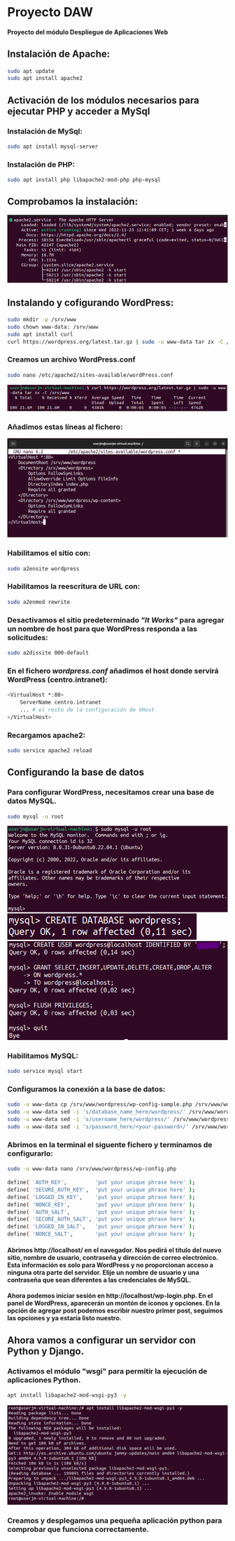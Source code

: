 # Proyecto DAW
#### Proyecto del módulo Despliegue de Aplicaciones Web

## Instalación de Apache:
```bash
sudo apt update
sudo apt install apache2
```
## Activación de los módulos necesarios para ejecutar PHP y acceder a MySql
### Instalación de MySql:
```bash
sudo apt install mysql-server
```
### Instalación de PHP:
```bash
sudo apt install php libapache2-mod-php php-mysql
```
## Comprobamos la instalación:
![apachestatus](img/apachestatus.png)
## Instalando y cofigurando WordPress:
```bash
sudo mkdir -p /srv/www
sudo chown www-data: /srv/www
sudo apt install curl
curl https://wordpress.org/latest.tar.gz | sudo -u www-data tar zx -C /srv/www
```
### Creamos un archivo WordPress.conf
```bash
sudo nano /etc/apache2/sites-available/wordPress.conf
```
![wordpress3](img/wordpress3.png)

### Añadimos estas líneas al fichero:
![wordpress4](img/wordpress4.png)

### Habilitamos el sitio con:
```bash
sudo a2ensite wordpress
```
### Habilitamos la reescritura de URL con:
```bash
sudo a2enmod rewrite
```
### Desactivamos el sitio predeterminado _"It Works"_ para agregar un nombre de host para que WordPress responda a las solicitudes:
```bash
sudo a2dissite 000-default
```
### En el fichero _wordpress.conf_ añadimos el host donde servirá WordPress (centro.intranet):
```bash
<VirtualHost *:80>
    ServerName centro.intranet
    ... # el resto de la configuración de VHost
</VirtualHost>
```
### Recargamos apache2:
```bash
sudo service apache2 reload
```
## Configurando la base de datos
### Para configurar WordPress, necesitamos crear una base de datos MySQL.
```bash
sudo mysql -u root
```
![mysql](img/mysql.png)
![mysql2](img/mysql2.png)
![mysql3](img/mysql3.png)

### Habilitamos MySQL:
```bash
sudo service mysql start
```
### Configuramos la conexión a la base de datos:
```bash
sudo -u www-data cp /srv/www/wordpress/wp-config-sample.php /srv/www/wordpress/wp-config.php
sudo -u www-data sed -i 's/database_name_here/wordpress/' /srv/www/wordpress/wp-config.php
sudo -u www-data sed -i 's/username_here/wordpress/' /srv/www/wordpress/wp-config.php
sudo -u www-data sed -i 's/password_here/<your-password>/' /srv/www/wordpress/wp-config.php
```
### Abrimos en la terminal el siguente fichero y terminamos de configurarlo:
```bash
sudo -u www-data nano /srv/www/wordpress/wp-config.php
```
```bash
define( 'AUTH_KEY',         'put your unique phrase here' );
define( 'SECURE_AUTH_KEY',  'put your unique phrase here' );
define( 'LOGGED_IN_KEY',    'put your unique phrase here' );
define( 'NONCE_KEY',        'put your unique phrase here' );
define( 'AUTH_SALT',        'put your unique phrase here' );
define( 'SECURE_AUTH_SALT', 'put your unique phrase here' );
define( 'LOGGED_IN_SALT',   'put your unique phrase here' );
define( 'NONCE_SALT',       'put your unique phrase here' );
```
#### Abrimos http://localhost/ en el navegador. Nos pedirá el título del nuevo sitio, nombre de usuario, contraseña y dirección de correo electrónico. Esta información es solo para WordPress y no proporcionan acceso a ninguna otra parte del servidor. Elije un nombre de usuario y una contraseña que sean diferentes a las credenciales de MySQL. 
#### Ahora podemos iniciar sesión en http://localhost/wp-login.php. En el panel de WordPress, aparecerán un montón de iconos y opciones. En la opción de agregar post podemos escribir nuestro primer post, seguimos las opciones y ya estaría listo nuestro.

## Ahora vamos a configurar un servidor con Python y Django.

### Activamos el módulo "wsgi" para permitir la ejecución de aplicaciones Python.
```bash
apt install libapache2-mod-wsgi-py3 -y
```
![pythonwsgi](img/pythonwsgi.png)

### Creamos y desplegamos una pequeña aplicación python para comprobar que funciona correctamente.

